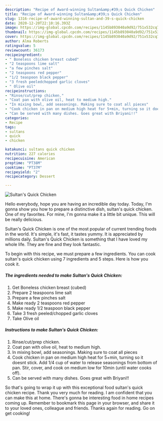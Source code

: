 ```yaml
---
description: "Recipe of Award-winning Sultan&amp;#39;s Quick Chicken"
title: "Recipe of Award-winning Sultan&amp;#39;s Quick Chicken"
slug: 1316-recipe-of-award-winning-sultan-and-39-s-quick-chicken
date: 2020-12-20T22:10:16.393Z
image: https://img-global.cpcdn.com/recipes/1145b893040a9d92/751x532cq70/sultans-quick-chicken-recipe-main-photo.jpg
thumbnail: https://img-global.cpcdn.com/recipes/1145b893040a9d92/751x532cq70/sultans-quick-chicken-recipe-main-photo.jpg
cover: https://img-global.cpcdn.com/recipes/1145b893040a9d92/751x532cq70/sultans-quick-chicken-recipe-main-photo.jpg
author: Alma Roberts
ratingvalue: 5
reviewcount: 36173
recipeingredient:
- " Boneless chicken breast cubed"
- "2 teaspoons lime salt"
- "a few pinches salt"
- "2 teaspoons red pepper"
- "1/2 teaspoon black pepper"
- "3 fresh peeledchopped garlic cloves"
- " Olive oil"
recipeinstructions:
- "Rinse/cut/prep chicken."
- "Coat pan with olive oil, heat to medium high."
- "In mixing bowl, add seasonings. Making sure to coat all pieces"
- "Cook chicken in pan on medium high heat for 5+min, turning so it doesnt stick. Add 1/4 cup of water to release seasonings from bottom of pan. Stir, cover, and cook on medium low for 10min (until water cooks off)."
- "Can be served with many dishes. Goes great with Briyani!!"
categories:
- Recipe
tags:
- sultans
- quick
- chicken

katakunci: sultans quick chicken 
nutrition: 227 calories
recipecuisine: American
preptime: "PT38M"
cooktime: "PT37M"
recipeyield: "2"
recipecategory: Dessert

---
```



![Sultan&#39;s Quick Chicken](https://img-global.cpcdn.com/recipes/1145b893040a9d92/751x532cq70/sultans-quick-chicken-recipe-main-photo.jpg)

Hello everybody, hope you are having an incredible day today. Today, I'm gonna show you how to prepare a distinctive dish, sultan&#39;s quick chicken. One of my favorites. For mine, I'm gonna make it a little bit unique. This will be really delicious.

Sultan&#39;s Quick Chicken is one of the most popular of current trending foods in the world. It's simple, it's fast, it tastes yummy. It is appreciated by millions daily. Sultan&#39;s Quick Chicken is something that I have loved my whole life. They are fine and they look fantastic.




To begin with this recipe, we must prepare a few ingredients. You can cook sultan&#39;s quick chicken using 7 ingredients and 5 steps. Here is how you cook it.

<!--inarticleads1-->

##### The ingredients needed to make Sultan&#39;s Quick Chicken:

1. Get  Boneless chicken breast (cubed)
1. Prepare 2 teaspoons lime salt
1. Prepare a few pinches salt
1. Make ready 2 teaspoons red pepper
1. Make ready 1/2 teaspoon black pepper
1. Take 3 fresh peeled/chopped garlic cloves
1. Take  Olive oil




<!--inarticleads2-->

##### Instructions to make Sultan&#39;s Quick Chicken:

1. Rinse/cut/prep chicken.
1. Coat pan with olive oil, heat to medium high.
1. In mixing bowl, add seasonings. Making sure to coat all pieces
1. Cook chicken in pan on medium high heat for 5+min, turning so it doesnt stick. Add 1/4 cup of water to release seasonings from bottom of pan. Stir, cover, and cook on medium low for 10min (until water cooks off).
1. Can be served with many dishes. Goes great with Briyani!!




So that's going to wrap it up with this exceptional food sultan&#39;s quick chicken recipe. Thank you very much for reading. I am confident that you can make this at home. There's gonna be interesting food in home recipes coming up. Remember to bookmark this page in your browser, and share it to your loved ones, colleague and friends. Thanks again for reading. Go on get cooking!
